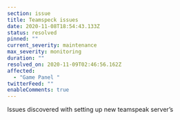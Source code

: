 ```yaml
---
section: issue
title: Teamspeck issues
date: 2020-11-08T18:54:43.133Z
status: resolved
pinned: ""
current_severity: maintenance
max_severity: monitoring
duration: ""
resolved_on: 2020-11-09T02:46:56.162Z
affected:
  - "Game Panel "
twitterFeed: ""
enableComments: true
---
```

Issues discovered with setting up new teamspeak server’s